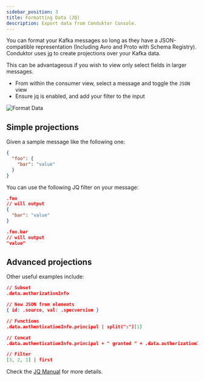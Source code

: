 ```yaml
---
sidebar_position: 3
title: Formatting Data (JQ)
description: Export data from Conduktor Console.
---
```


You can format your Kafka messages so long as they have a JSON-compatible representation (Including Avro and Proto with Schema Registry). Conduktor uses [jq](https://jqlang.github.io/jq/manual/) to create projections over your Kafka data. 

This can be advantageous if you wish to view only select fields in larger messages. 

- From within the consumer view, select a message and toggle the `JSON` view
- Ensure jq is enabled, and add your filter to the input

![Format Data](/img/console/console-jq.png)

## Simple projections

Given a sample message like the following one:

```json
{
  "foo": {
    "bar": "value"
  }
}
```
You can use the following JQ filter on your message:
```json
.foo
// will output
{
  "bar": "value"
}

.foo.bar
// will output
"value"
```

## Advanced projections

Other useful examples include:
```json
// Subset
.data.authorizationInfo

// New JSON from elements
{ id: .source, val: .specversion }

// Functions
.data.authenticationInfo.principal | split(":")[1]

// Concat
.data.authenticationInfo.principal + " granted " + .data.authorizationInfo.operation

// Filter 
[3, 2, 1] | first
```
Check the [JQ Manual](https://stedolan.github.io/jq/manual/) for more details.  